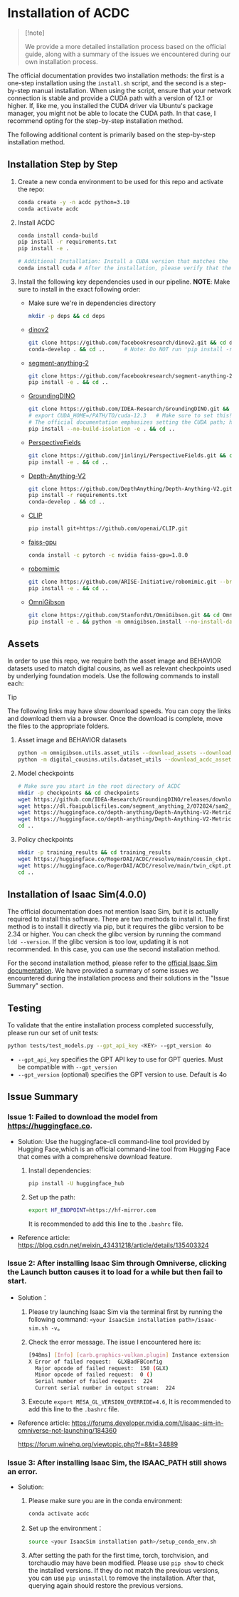 # Installation of ACDC

>  [!note]
>
> We provide a more detailed installation process based on the official guide, along with a summary of the issues we encountered during our own installation process.


The official documentation provides two installation methods: the first is a one-step installation using the `install.sh` script, and the second is a step-by-step manual installation. When using the script, ensure that your network connection is stable and provide a CUDA path with a version of 12.1 or higher. If, like me, you installed the CUDA driver via Ubuntu's package manager, you might not be able to locate the CUDA path. In that case, I recommend opting for the step-by-step installation method.

The following additional content is primarily based on the step-by-step installation method.

## Installation Step by Step

1. Create a new conda environment to be used for this repo and activate the repo:

   ```bash
   conda create -y -n acdc python=3.10
   conda activate acdc
   ```

2. Install ACDC

   ```bash
   conda install conda-build
   pip install -r requirements.txt
   pip install -e .

   # Additional Installation: Install a CUDA version that matches the versions of torch and torchvision using Conda
   conda install cuda # After the installation, please verify that the versions are compatible. I am using torch==2.5.1, torchvision==0.20.1, and cuda==12.4.1
   ```

3. Install the following key dependencies used in our pipeline. **NOTE**: Make sure to install in the exact following order:

   - Make sure we're in dependencies directory

     ```bash
     mkdir -p deps && cd deps
     ```

   - [dinov2](https://github.com/facebookresearch/dinov2)

     ```bash
     git clone https://github.com/facebookresearch/dinov2.git && cd dinov2
     conda-develop . && cd ..      # Note: Do NOT run 'pip install -r requirements.txt'!!
     ```

   - [segment-anything-2](https://github.com/facebookresearch/segment-anything-2)

     ```bash
     git clone https://github.com/facebookresearch/segment-anything-2.git && cd segment-anything-2
     pip install -e . && cd ..
     ```

   - [GroundingDINO](https://github.com/IDEA-Research/GroundingDINO)

     ```bash
     git clone https://github.com/IDEA-Research/GroundingDINO.git && cd GroundingDINO
     # export CUDA_HOME=/PATH/TO/cuda-12.3   # Make sure to set this!
     # The official documentation emphasizes setting the CUDA path; however, since we installed CUDA via Conda, it will be invoked automatically, and there is no need to set the path manually
     pip install --no-build-isolation -e . && cd ..
     ```

   - [PerspectiveFields](https://github.com/jinlinyi/PerspectiveFields)

     ```bash
     git clone https://github.com/jinlinyi/PerspectiveFields.git && cd PerspectiveFields
     pip install -e . && cd ..
     ```

   - [Depth-Anything-V2](https://github.com/DepthAnything/Depth-Anything-V2)

     ```bash
     git clone https://github.com/DepthAnything/Depth-Anything-V2.git && cd DepthAnything-V2
     pip install -r requirements.txt
     conda-develop . && cd ..
     ```

   - [CLIP](https://github.com/openai/CLIP)

     ```bash
     pip install git+https://github.com/openai/CLIP.git
     ```

   - [faiss-gpu](https://github.com/facebookresearch/faiss/tree/main)

     ```bash
     conda install -c pytorch -c nvidia faiss-gpu=1.8.0
     ```

   - [robomimic](https://github.com/ARISE-Initiative/robomimic)

     ```bash
     git clone https://github.com/ARISE-Initiative/robomimic.git --branch diffusion-updated --single-branch && cd robomimic
     pip install -e . && cd ..
     ```

   - [OmniGibson](https://github.com/StanfordVL/OmniGibson)

     ```bash
     git clone https://github.com/StanfordVL/OmniGibson.git && cd OmniGibson
     pip install -e . && python -m omnigibson.install --no-install-datasets && cd ..
     ```

## Assets

In order to use this repo, we require both the asset image and BEHAVIOR datasets used to match digital cousins, as well as relevant checkpoints used by underlying foundation models. Use the following commands to install each:

> [!tip]
>
> The following links may have slow download speeds. You can copy the links and download them via a browser. Once the download is complete, move the files to the appropriate folders.

1. Asset image and BEHAVIOR datasets

   ```bash
   python -m omnigibson.utils.asset_utils --download_assets --download_og_dataset --accept_license
   python -m digital_cousins.utils.dataset_utils --download_acdc_assets
   ```

2. Model checkpoints

   ```bash
   # Make sure you start in the root directory of ACDC
   mkdir -p checkpoints && cd checkpoints
   wget https://github.com/IDEA-Research/GroundingDINO/releases/download/v0.1.0-alpha/groundingdino_swint_ogc.pth
   wget https://dl.fbaipublicfiles.com/segment_anything_2/072824/sam2_hiera_large.pt
   wget https://huggingface.co/depth-anything/Depth-Anything-V2-Metric-Hypersim-Large/resolve/main/depth_anything_v2_metric_hypersim_vitl.pth
   wget https://huggingface.co/depth-anything/Depth-Anything-V2-Metric-VKITTI-Large/resolve/main/depth_anything_v2_metric_vkitti_vitl.pth
   cd ..
   ```

3. Policy checkpoints

   ```bash
   mkdir -p training_results && cd training_results
   wget https://huggingface.co/RogerDAI/ACDC/resolve/main/cousin_ckpt.pth
   wget https://huggingface.co/RogerDAI/ACDC/resolve/main/twin_ckpt.pth
   cd ..
   ```

## Installation of Isaac Sim(4.0.0)

The official documentation does not mention Isaac Sim, but it is actually required to install this software. There are two methods to install it. The first method is to install it directly via pip, but it requires the glibc version to be 2.34 or higher. You can check the glibc version by running the command `ldd --version`. If the glibc version is too low, updating it is not recommended. In this case, you can use the second installation method.


For the second installation method, please refer to the [official Isaac Sim documentation](https://docs.omniverse.nvidia.com/isaacsim/latest/installation/install_workstation.html). We have provided a summary of some issues we encountered during the installation process and their solutions in the "Issue Summary" section.

## Testing

To validate that the entire installation process completed successfully, please run our set of unit tests:

```bash
python tests/test_models.py --gpt_api_key <KEY> --gpt_version 4o
```

- `--gpt_api_key` specifies the GPT API key to use for GPT queries. Must be compatible with `--gpt_version`
- `--gpt_version` (optional) specifies the GPT version to use. Default is 4o

## Issue Summary

### Issue 1: Failed to download the model from https://huggingface.co.

- Solution: Use the huggingface-cli command-line tool provided by Hugging Face,which is an official command-line tool from Hugging Face that comes with a comprehensive download feature.

  1. Install dependencies:

     ```bash
     pip install -U huggingface_hub
     ```

  2. Set up the path:

     ```bash
     export HF_ENDPOINT=https://hf-mirror.com
     ```

     It is recommended to add this line to the `.bashrc` file.

- Reference article: https://blog.csdn.net/weixin_43431218/article/details/135403324

### Issue 2: After installing Isaac Sim through Omniverse, clicking the Launch button causes it to load for a while but then fail to start.

- Solution：

  1. Please try launching Isaac Sim via the terminal first by running the following command: `<your IsaacSim installation path>/isaac-sim.sh -v`。

  2. Check the error message. The issue I encountered here is:

     ```bash
     [948ms] [Info] [carb.graphics-vulkan.plugin] Instance extension VK_KHR_get_physical_device_properties2 required by NGX.
     X Error of failed request:  GLXBadFBConfig
       Major opcode of failed request:  150 (GLX)
       Minor opcode of failed request:  0 ()
       Serial number of failed request:  224
       Current serial number in output stream:  224
     ```

  3. Execute `export MESA_GL_VERSION_OVERRIDE=4.6`, It is recommended to add this line to the `.bashrc` file.

- Reference article: https://forums.developer.nvidia.com/t/isaac-sim-in-omniverse-not-launching/184360

  https://forum.winehq.org/viewtopic.php?f=8&t=34889

### Issue 3: After installing Isaac Sim, the ISAAC_PATH still shows an error.

- Solution:

  1. Please make sure you are in the conda environment:

     ```bash
     conda activate acdc
     ```

  2. Set up the environment：

     ```bash
     source <your IsaacSim installation path>/setup_conda_env.sh
     ```

  3. After setting the path for the first time, torch, torchvision, and torchaudio may have been modified. Please use `pip show` to check the installed versions. If they do not match the previous versions, you can use `pip uninstall` to remove the installation. After that, querying again should restore the previous versions.